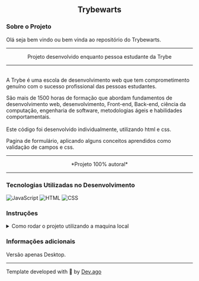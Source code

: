 <h2 align=center> Trybewarts </h2>

### Sobre o Projeto
<p>Olá seja bem vindo ou bem vinda ao repositório do Trybewarts.</r>  

---

<p align=center>Projeto desenvolvido enquanto pessoa estudante da Trybe</p>

---

<br/>
A Trybe é uma escola de desenvolvimento web que tem 
comprometimento genuíno com o sucesso profissional das pessoas 
estudantes.  

São mais de 1500 horas de formação que abordam fundamentos de 
desenvolvimento web, desenvolvimento, Front-end, Back-end, ciência da 
computação, engenharia de software, metodologias ágeis e habilidades 
comportamentais.
<br/>
<br/>
Este código foi desenvolvido individualmente, utilizando html e css.

Pagina de formulário, aplicando alguns conceitos aprendidos como validação de campos e css.

---

<p align=center>*Projeto 100% autoral*</p>

---

### Tecnologias Utilizadas no Desenvolvimento
![JavaScript](https://img.shields.io/badge/javascript-%23323330.svg?style=for-the-badge&logo=javascript&logoColor=%23F7DF1E) ![HTML](https://img.shields.io/badge/HTML5-E34F26?style=for-the-badge&logo=html5&logoColor=white) ![CSS](https://img.shields.io/badge/CSS3-1572B6?style=for-the-badge&logo=css3&logoColor=white)

### Instruções
<details>
<summary> Como rodar o projeto utilizando a maquina local </summary>
<br/>

>Primeiro faça o clone deste repositório em sua maquina.
```
git clone git@github.com:Adson-Gomes-Oliveira/Trybewarts.git
```
>Utilize o comando `npm install` caso queira utilizar o lint no projeto.

>Utilize o live server no vscode para iniciar o projeto localmente ou abra o projeto html no navegador.

</details>  


### Informações adicionais
Versão apenas Desktop.

---

Template developed with :white_heart: by [Dev.ago](https://www.linkedin.com/in/adson-gomes-oliveira/)
